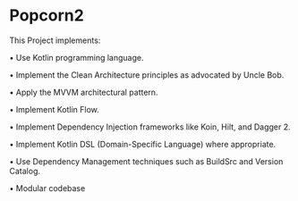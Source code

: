# Popcorn2

This Project implements:

• Use Kotlin programming language.

• Implement the Clean Architecture principles as advocated by Uncle Bob.

• Apply the MVVM architectural pattern.

• Implement Kotlin Flow.

• Implement Dependency Injection frameworks like Koin, Hilt, and Dagger 2.

• Implement Kotlin DSL (Domain-Specific Language) where appropriate.

• Use Dependency Management techniques such as BuildSrc and Version Catalog.

• Modular codebase

